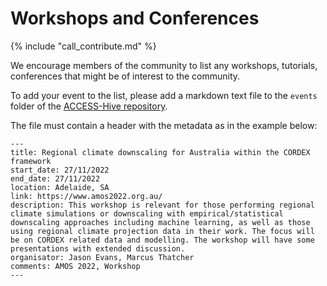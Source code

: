 # Workshops and Conferences

{% include "call_contribute.md" %}

We encourage members of the community to list any workshops, tutorials, conferences that might be of interest to the community.


To add your event to the list, please add a markdown text file to the `events` folder of the [ACCESS-Hive repository](https://github.com/ACCESS-Hive/ACCESS-Hive/tree/main/docs/events/events).

The file must contain a header with the metadata as in the example below:

```
---
title: Regional climate downscaling for Australia within the CORDEX framework
start_date: 27/11/2022
end_date: 27/11/2022
location: Adelaide, SA
link: https://www.amos2022.org.au/
description: This workshop is relevant for those performing regional climate simulations or downscaling with empirical/statistical downscaling approaches including machine learning, as well as those using regional climate projection data in their work. The focus will be on CORDEX related data and modelling. The workshop will have some presentations with extended discussion.
organisator: Jason Evans, Marcus Thatcher
comments: AMOS 2022, Workshop
---

```